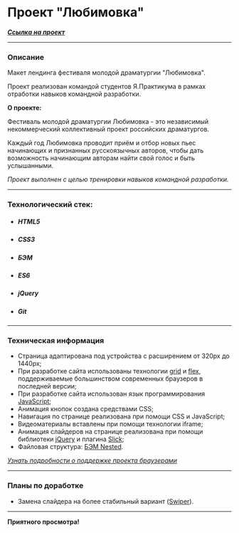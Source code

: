 # Проект "Любимовка"
***[Cсылка на проект](https://loner789.github.io/lubimovka/index.html)***
___
### Описание
Макет лендинга фестиваля молодой драматургии "Любимовка".

Проект реализован командой студентов
Я.Практикума в рамках отработки навыков командной
разработки.

**О проекте:**

Фестиваль молодой драматургии Любимовка - это независимый некоммерческий коллективный проект российских драматургов.

Каждый год Любимовка проводит приём и отбор новых пьес начинающих и признанных русскоязычных авторов, чтобы дать возможность начинающим авторам  найти свой голос и быть услышанными.

*Проект выполнен с целью тренировки навыков командной разработки.*
___
### Технологический стек:
* ##### HTML5
* ##### CSS3
* ##### БЭМ
* ##### ES6
* ##### jQuery
* ##### Git
___
### Техническая информация
* Страница адаптирована под устройства с расширением от 320px до 1440px;
* При разработке сайта использованы технологии [grid](https://developer.mozilla.org/ru/docs/Web/CSS/CSS_Grid_Layout/Basic_Concepts_of_Grid_Layout) и [flex](https://developer.mozilla.org/ru/docs/Learn/CSS/CSS_layout/Flexbox), поддерживаемые большинством современных браузеров в последней версии;
* При разработке сайта использован язык программирования [JavaScript](https://ru.wikipedia.org/wiki/JavaScript);
* Анимация кнопок создана средствами CSS;
* Навигация по странице реализована при помощи CSS и JavaScript;
* Видеоматериалы вставлены при помощи технологии iframe;
* Анимация слайдеров на странице реализована при помощи библиотеки [jQuery](https://jquery.com/) и плагина [Slick](https://plugins.jquery.com/slick/);
* Файловая структура: [БЭМ Nested](https://ru.bem.info/methodology/filestructure/#nested).

*[Узнать подробности о поддержке проекта браузерами](https://caniuse.com/?search=grid)*
___
### Планы по доработке
* Замена слайдера на более стабильный вариант ([Swiper](https://swiperjs.com/)).
___
**Приятного просмотра!**
